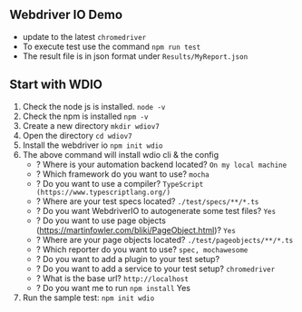 ## Webdriver IO Demo
* update to the latest `chromedriver`
* To execute test use the command `npm run test`
* The result file is in json format under `Results/MyReport.json`


## Start with WDIO
1. Check the node js is installed. `node -v`
2. Check the npm is installed `npm -v`
3. Create a new directory `mkdir wdiov7`
4. Open the directory `cd wdiov7`
5. Install the webdriver io `npm init wdio` 
6. The above command will install wdio cli & the config
    * ? Where is your automation backend located? `On my local machine`
    * ? Which framework do you want to use? `mocha`
    * ? Do you want to use a compiler? `TypeScript (https://www.typescriptlang.org/)`
    * ? Where are your test specs located? `./test/specs/**/*.ts`
    * ? Do you want WebdriverIO to autogenerate some test files? `Yes`
    * ? Do you want to use page objects (https://martinfowler.com/bliki/PageObject.html)? `Yes`
    * ? Where are your page objects located? `./test/pageobjects/**/*.ts`
    * ? Which reporter do you want to use? `spec, mochawesome`
    * ? Do you want to add a plugin to your test setup?
    * ? Do you want to add a service to your test setup? `chromedriver`
    * ? What is the base url? `http://localhost`
    * ? Do you want me to run `npm install` Yes
7. Run the sample test: `npm init wdio`
